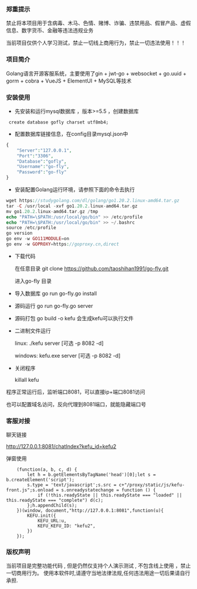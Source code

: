 ### 郑重提示
禁止将本项目用于含病毒、木马、色情、赌博、诈骗、违禁用品、假冒产品、虚假信息、数字货币、金融等违法违规业务

当前项目仅供个人学习测试，禁止一切线上商用行为，禁止一切违法使用！！！




### 项目简介

Golang语言开源客服系统，主要使用了gin + jwt-go + websocket + go.uuid + gorm + cobra + VueJS + ElementUI + MySQL等技术


### 安装使用


* 先安装和运行mysql数据库 ，版本>=5.5 ，创建数据库
 
```
 create database gofly charset utf8mb4;
```
   
*  配置数据库链接信息，在config目录mysql.json中
```php
{
	"Server":"127.0.0.1",
	"Port":"3306",
	"Database":"gofly",
	"Username":"go-fly",
	"Password":"go-fly"
}
```
* 安装配置Golang运行环境，请参照下面的命令去执行
```php
wget https://studygolang.com/dl/golang/go1.20.2.linux-amd64.tar.gz
tar -C /usr/local -xvf go1.20.2.linux-amd64.tar.gz
mv go1.20.2.linux-amd64.tar.gz /tmp
echo "PATH=\$PATH:/usr/local/go/bin" >> /etc/profile
echo "PATH=\$PATH:/usr/local/go/bin" >> ~/.bashrc
source /etc/profile
go version
go env -w GO111MODULE=on
go env -w GOPROXY=https://goproxy.cn,direct
```
* 下载代码

    在任意目录 git clone https://github.com/taoshihan1991/go-fly.git
    
    进入go-fly 目录
   
* 导入数据库 go run go-fly.go install

* 源码运行 go run go-fly.go server

* 源码打包 go build -o kefu  会生成kefu可以执行文件

* 二进制文件运行

   linux:   ./kefu server [可选 -p 8082 -d]
   
   windows: kefu.exe server [可选 -p 8082 -d]
   
* 关闭程序

   killall kefu


程序正常运行后，监听端口8081，可以直接ip+端口8081访问

也可以配置域名访问，反向代理到8081端口，就能隐藏端口号
### 客服对接
聊天链接

http://127.0.0.1:8081/chatIndex?kefu_id=kefu2

弹窗使用

```
    (function(a, b, c, d) {
        let h = b.getElementsByTagName('head')[0];let s = b.createElement('script');
        s.type = 'text/javascript';s.src = c+"/proxy/static/js/kefu-front.js";s.onload = s.onreadystatechange = function () {
            if (!this.readyState || this.readyState === "loaded" || this.readyState === "complete") d(c);
        };h.appendChild(s);
    })(window, document,"http://127.0.0.1:8081",function(u){
        KEFU.init({
            KEFU_URL:u,
            KEFU_KEFU_ID: "kefu2",
        })
    });

```
### 版权声明

当前项目是完整功能代码 , 但是仍然仅支持个人演示测试 , 不包含线上使用 ，禁止一切商用行为。
使用本软件时,请遵守当地法律法规,任何违法用途一切后果请自行承担.